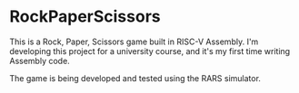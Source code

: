 # RockPaperScissors

This is a Rock, Paper, Scissors game built in RISC-V Assembly. I'm developing this project for a university course, and it's my first time writing Assembly code. 

The game is being developed and tested using the RARS simulator.
